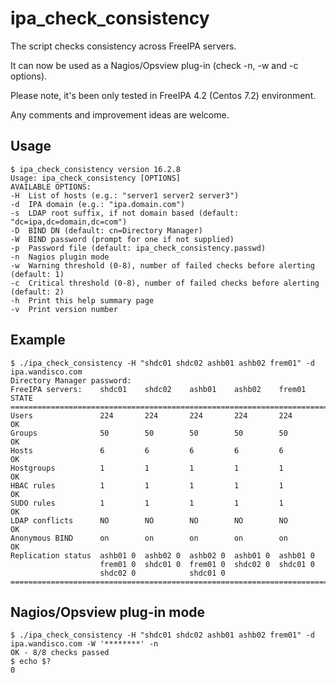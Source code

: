 # ipa_check_consistency
The script checks consistency across FreeIPA servers.

It can now be used as a Nagios/Opsview plug-in (check -n, -w and -c  options).

Please note, it's been only tested in FreeIPA 4.2 (Centos 7.2) environment.

Any comments and improvement ideas are welcome.

## Usage
```
$ ipa_check_consistency version 16.2.8
Usage: ipa_check_consistency [OPTIONS]
AVAILABLE OPTIONS:
-H  List of hosts (e.g.: "server1 server2 server3")
-d  IPA domain (e.g.: "ipa.domain.com")
-s  LDAP root suffix, if not domain based (default: "dc=ipa,dc=domain,dc=com")
-D  BIND DN (default: cn=Directory Manager)
-W  BIND password (prompt for one if not supplied)
-p  Password file (default: ipa_check_consistency.passwd)
-n  Nagios plugin mode
-w  Warning threshold (0-8), number of failed checks before alerting (default: 1)
-c  Critical threshold (0-8), number of failed checks before alerting (default: 2)
-h  Print this help summary page
-v  Print version number
```

## Example
```
$ ./ipa_check_consistency -H "shdc01 shdc02 ashb01 ashb02 frem01" -d ipa.wandisco.com
Directory Manager password:
FreeIPA servers:    shdc01    shdc02    ashb01    ashb02    frem01    STATE
===========================================================================
Users               224       224       224       224       224       OK
Groups              50        50        50        50        50        OK
Hosts               6         6         6         6         6         OK
Hostgroups          1         1         1         1         1         OK
HBAC rules          1         1         1         1         1         OK
SUDO rules          1         1         1         1         1         OK
LDAP conflicts      NO        NO        NO        NO        NO        OK
Anonymous BIND      on        on        on        on        on        OK
Replication status  ashb01 0  ashb02 0  ashb02 0  ashb01 0  ashb01 0
                    frem01 0  shdc01 0  frem01 0  shdc02 0  shdc01 0
                    shdc02 0            shdc01 0
===========================================================================
```

## Nagios/Opsview plug-in mode
```
$ ./ipa_check_consistency -H "shdc01 shdc02 ashb01 ashb02 frem01" -d ipa.wandisco.com -W '********' -n
OK - 8/8 checks passed
$ echo $?
0
```
